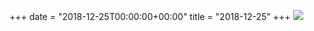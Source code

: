 +++
date = "2018-12-25T00:00:00+00:00"
title = "2018-12-25"
+++
<img class="img-fluid" src="/2018-12-25.jpg" />
